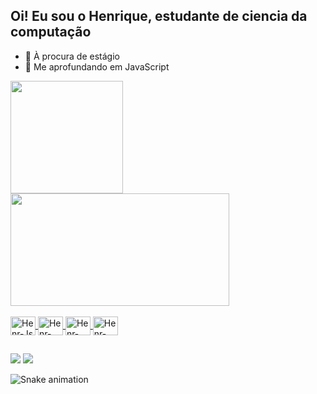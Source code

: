 ## Oi! Eu sou o Henrique, estudante de ciencia da computação

- 💼 À procura de estágio
- 🌱 Me aprofundando em JavaScript

<div>
  <a href="https://beacons.ai/Ranero189">
    <img height="180em" align="center" src="https://github-readme-stats.vercel.app/api?username=Ranero189&show_icons=true&theme=dracula&include_all_commits=true&count_private=true">
    <img width="350" height="180em" align="center" src="https://github-readme-stats.vercel.app/api/top-langs/?username=Ranero189&layout=compact&langs_count=7&theme=dracula" />
</div>
<div  style="display: inline_block"><br>
  <img align="center" alt="Henr-Js" height="30" width="40" src="https://cdn.jsdelivr.net/gh/devicons/devicon/icons/javascript/javascript-original.svg"/>
  <img align="center" alt="Henr-Csharp" height="30" width="40" src="https://cdn.jsdelivr.net/gh/devicons/devicon/icons/csharp/csharp-original.svg"/>
  <img align="center" alt="Henr-Python" height="30" width="40" src="https://cdn.jsdelivr.net/gh/devicons/devicon/icons/python/python-original.svg"/>
  <img align="center" alt="Henr-Java" height="30" width="40" src="https://cdn.jsdelivr.net/gh/devicons/devicon/icons/java/java-original.svg"/>
</div>

##

<div>
  <a href="www.linkedin.com/in/henrique-grecco" target="_blank"><img src="https://img.shields.io/badge/LinkedIn-0077B5?style=for-the-badge&logo=linkedin&logoColor=white" target="_blank"></a>
  <a href="henrique.c.grecco@outlook.com" target="_blank"><img src="https://img.shields.io/badge/Microsoft_Outlook-0078D4?style=for-the-badge&logo=microsoft-outlook&logoColor=white" target="_blank"></a>

  ![Snake animation](https://github.com/Ranero189/Ranero189/blob/output/github-contribution-grid-snake.svg)
  
</div>
